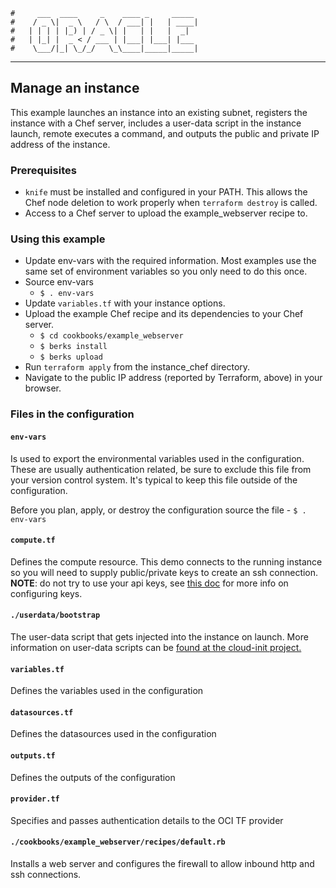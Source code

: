     #     ___  ____     _    ____ _     _____
    #    / _ \|  _ \   / \  / ___| |   | ____|
    #   | | | | |_) | / _ \| |   | |   |  _|
    #   | |_| |  _ < / ___ | |___| |___| |___
    #    \___/|_| \_/_/   \_\____|_____|_____|
***
## Manage an instance
This example launches an instance into an existing subnet, registers the instance with a Chef server, includes a user-data script in the instance launch, remote executes a command, and outputs the public and private IP address of the instance.

### Prerequisites

* `knife` must be installed and configured in your PATH. This allows the Chef node deletion to work properly when `terraform destroy` is called.
* Access to a Chef server to upload the example_webserver recipe to.

### Using this example
* Update env-vars with the required information. Most examples use the same set of environment variables so you only need to do this once.
* Source env-vars
  * `$ . env-vars`
* Update `variables.tf` with your instance options.
* Upload the example Chef recipe and its dependencies to your Chef server.
  * `$ cd cookbooks/example_webserver`
  * `$ berks install`
  * `$ berks upload`
* Run `terraform apply` from the instance_chef directory.
* Navigate to the public IP address (reported by Terraform, above) in your browser.

### Files in the configuration

#### `env-vars`
Is used to export the environmental variables used in the configuration. These are usually authentication related, be sure to exclude this file from your version control system. It's typical to keep this file outside of the configuration.

Before you plan, apply, or destroy the configuration source the file -
`$ . env-vars`

#### `compute.tf`
Defines the compute resource. This demo connects to the running instance
so you will need to supply public/private keys to create an ssh connection.
**NOTE**: do not try to use your api keys, see [this doc](https://docs.us-phoenix-1.oraclecloud.com/Content/Compute/Tasks/managingkeypairs.htm)
for more info on configuring keys.

#### `./userdata/bootstrap`
The user-data script that gets injected into the instance on launch. More information on user-data scripts can be [found at the cloud-init project.](https://cloudinit.readthedocs.io/en/latest/topics/format.html)

#### `variables.tf`
Defines the variables used in the configuration

#### `datasources.tf`
Defines the datasources used in the configuration

#### `outputs.tf`
Defines the outputs of the configuration

#### `provider.tf`
Specifies and passes authentication details to the OCI TF provider

#### `./cookbooks/example_webserver/recipes/default.rb`
Installs a web server and configures the firewall to allow inbound http and ssh connections.
